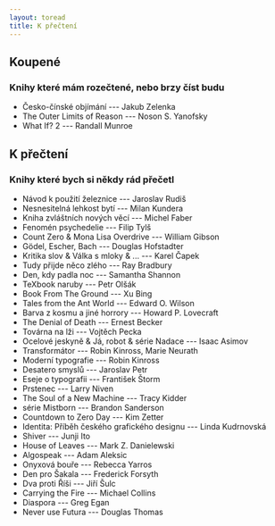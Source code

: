 ```yaml
---
layout: toread
title: K přečtení
---
```


## Koupené
### Knihy které mám rozečtené, nebo brzy číst budu
- Česko-čínské objímání --- Jakub Zelenka
- The Outer Limits of Reason --- Noson S. Yanofsky
- What If? 2 --- Randall Munroe

## K přečtení
### Knihy které bych si někdy rád přečetl

- Návod k použití železnice --- Jaroslav Rudiš 
- Nesnesitelná lehkost bytí --- Milan Kundera
- Kniha zvláštních nových věcí --- Michel Faber 
- Fenomén psychedelie --- Filip Tylš 
- Count Zero & Mona Lisa Overdrive --- William Gibson
- Gödel, Escher, Bach --- Douglas Hofstadter
- Kritika slov & Válka s mloky & ... --- Karel Čapek
- Tudy přijde něco zlého --- Ray Bradbury
- Den, kdy padla noc --- Samantha Shannon
- TeXbook naruby --- Petr Olšák
- Book From The Ground --- Xu Bing
- Tales from the Ant World --- Edward O. Wilson
- Barva z kosmu a jiné horrory --- Howard P. Lovecraft
- The Denial of Death --- Ernest Becker
- Továrna na lži --- Vojtěch Pecka
- Ocelové jeskyně & Já, robot & série Nadace --- Isaac Asimov
- Transformátor --- Robin Kinross, Marie Neurath
- Moderní typografie --- Robin Kinross
- Desatero smyslů --- Jaroslav Petr
- Eseje o typografii --- František Štorm
- Prstenec --- Larry Niven
- The Soul of a New Machine --- Tracy Kidder
- série Mistborn --- Brandon Sanderson
- Countdown to Zero Day --- Kim Zetter
- Identita: Příběh českého grafického designu --- Linda Kudrnovská
- Shiver --- Junji Ito
- House of Leaves --- Mark Z. Danielewski
- Algospeak --- Adam Aleksic
- Onyxová bouře --- Rebecca Yarros
- Den pro Šakala --- Frederick Forsyth
- Dva proti Říši --- Jiří Šulc
- Carrying the Fire --- Michael Collins
- Diaspora --- Greg Egan
- Never use Futura --- Douglas Thomas